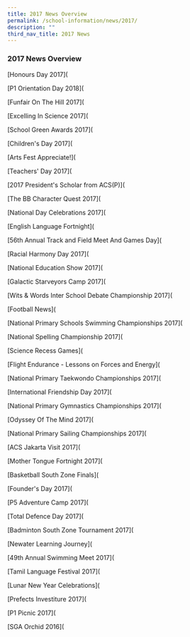 ```yaml
---
title: 2017 News Overview
permalink: /school-information/news/2017/
description: ""
third_nav_title: 2017 News
---
```

### **2017 News Overview**

[Honours Day 2017](
  
[P1 Orientation Day 2018]( 
  
[Funfair On The Hill 2017](
  
[Excelling In Science 2017]( 
  
[School Green Awards 2017](
  
[Children's Day 2017](
  
[Arts Fest Appreciate!](
  
[Teachers' Day 2017](
  
[2017 President's Scholar from ACS(P)](
  
[The BB Character Quest 2017](  
  
[National Day Celebrations 2017](
  
[English Language Fortnight](
  
[56th Annual Track and Field Meet And Games Day](
  
[Racial Harmony Day 2017](
  
[National Education Show 2017](
  
[Galactic Starveyors Camp 2017]( 
  
[Wits & Words Inter School Debate Championship 2017](
  
[Football News](
  
[National Primary Schools Swimming Championships 2017](
  
[National Spelling Championship 2017](
  
[Science Recess Games](
  
[Flight Endurance - Lessons on Forces and Energy]( 
  
[National Primary Taekwondo Championships 2017](
  
[International Friendship Day 2017](  
  
[National Primary Gymnastics Championships 2017](
  
[Odyssey Of The Mind 2017]( 
  
[National Primary Sailing Championships 2017]( 
  
[ACS Jakarta Visit 2017](
  
[Mother Tongue Fortnight 2017](
  
[Basketball South Zone Finals]( 
  
[Founder's Day 2017](
  
[P5 Adventure Camp 2017](
  
[Total Defence Day 2017](
  
[Badminton South Zone Tournament 2017](
  
[Newater Learning Journey](
  
[49th Annual Swimming Meet 2017](
  
[Tamil Language Festival 2017](
  
[Lunar New Year Celebrations](
  
[Prefects Investiture 2017](
  
[P1 Picnic 2017](
  
[SGA Orchid 2016](
